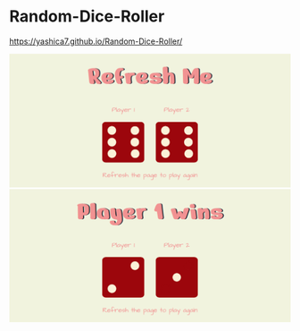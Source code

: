 # Random-Dice-Roller
https://yashica7.github.io/Random-Dice-Roller/

![picture](images/image1.PNG)
![picture](images/image2.PNG)
